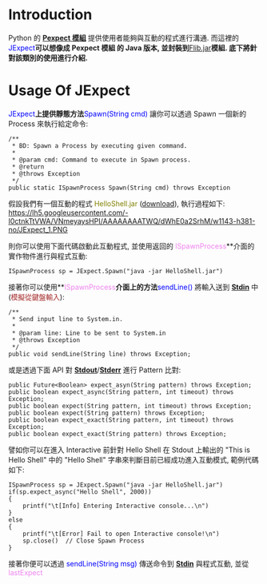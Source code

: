 # Introduction #
Python 的 **[Pexpect 模組](https://pexpect.readthedocs.org/en/latest/index.html)** 提供使用者能夠與互動的程式進行溝通. 而這裡的 <font color='blue'>JExpect</font>**可以想像成 Pexpect 模組 的 Java 版本, 並封裝到**[Flib.jar](https://drive.google.com/file/d/0B3JEkc9JW7BOZDVKdUFJVWtsdUU/view?usp=sharing)**模組. 底下將針對該類別的使用進行介紹.**

# Usage Of JExpect #
<font color='blue'>JExpect</font>**上提供靜態方法**<font color='blue'>Spawn(String cmd)</font> 讓你可以透過 Spawn 一個新的 Process 來執行給定命令:
```
/** 
 * BD: Spawn a Process by executing given command. 
 *  
 * @param cmd: Command to execute in Spawn process. 
 * @return 
 * @throws Exception 
 */  
public static ISpawnProcess Spawn(String cmd) throws Exception  
```
假設我們有一個互動的程式 <font color='olive'>HelloShell.jar</font> ([download](https://drive.google.com/file/d/0B3JEkc9JW7BOQlVzLTl6OTRWcGM/view?usp=sharing)), 執行過程如下:
https://lh5.googleusercontent.com/-I0ctnkTtVWA/VNmeyaysHPI/AAAAAAAATWQ/dWhE0a2SrhM/w1143-h381-no/JExpect_1.PNG

則你可以使用下面代碼啟動此互動程式, 並使用返回的 <font color='violet'>ISpawnProcess</font>**介面的實作物件進行與程式互動:
```
ISpawnProcess sp = JExpect.Spawn("java -jar HelloShell.jar")  
```
接著你可以使用**<font color='violet'>ISpawnProcess</font>**介面上的方法**<font color='blue'>sendLine()</font> 將輸入送到 **[Stdin](http://en.wikipedia.org/wiki/Standard_streams#Standard_input_.28stdin.29)** 中 (<font color='brown'>模擬從鍵盤輸入</font>):
```
/** 
 * Send input line to System.in. 
 *  
 * @param line: Line to be sent to System.in 
 * @throws Exception 
 */  
public void sendLine(String line) throws Exception;   
```
或是透過下面 API 對 **[Stdout](http://en.wikipedia.org/wiki/Standard_streams#Standard_output_.28stdout.29)**/**[Stderr](http://en.wikipedia.org/wiki/Standard_streams#Standard_error_.28stderr.29)** 進行 Pattern 比對:
```
public Future<Boolean> expect_asyn(String pattern) throws Exception;  
public boolean expect_async(String pattern, int timeout) throws Exception;  
public boolean expect(String pattern, int timeout) throws Exception;  
public boolean expect(String pattern) throws Exception;  
public boolean expect_exact(String pattern, int timeout) throws Exception;  
public boolean expect_exact(String pattern) throws Exception; 
```
譬如你可以在進入 Interactive 前針對 Hello Shell 在 Stdout 上輸出的 "This is Hello Shell" 中的 "Hello Shell" 字串來判斷目前已經成功進入互動模式, 範例代碼如下:
```
ISpawnProcess sp = JExpect.Spawn("java -jar HelloShell.jar")    
if(sp.expect_async("Hello Shell", 2000))  
{  
    printf("\t[Info] Entering Interactive console...\n")  
}    
else  
{  
    printf("\t[Error] Fail to open Interactive console!\n")  
    sp.close()  // Close Spawn Process  
}
```
接著你便可以透過 <font color='blue'>sendLine(String msg)</font> 傳送命令到 **[Stdin](http://en.wikipedia.org/wiki/Standard_streams#Standard_input_.28stdin.29)** 與程式互動, 並從 <font color='violet'>lastExpect</font>